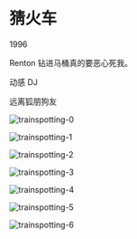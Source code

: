 # 猜火车

1996

Renton 钻进马桶真的要恶心死我。

动感 DJ

远离狐朋狗友

![trainspotting-0](/images/trainspotting-0.jpeg)

![trainspotting-1](/images/trainspotting-1.jpeg)

![trainspotting-2](/images/trainspotting-2.jpeg)

![trainspotting-3](/images/trainspotting-3.jpeg)

![trainspotting-4](/images/trainspotting-4.jpeg)

![trainspotting-5](/images/trainspotting-5.jpeg)

![trainspotting-6](/images/trainspotting-6.jpeg)
